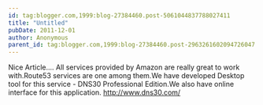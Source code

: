 ```yaml
---
id: tag:blogger.com,1999:blog-27384460.post-5061044837788027411
title: "Untitled"
pubDate: 2011-12-01
author: Anonymous
parent_id: tag:blogger.com,1999:blog-27384460.post-2963261602094726047
---
```


Nice Article....
All services provided by Amazon are really great to work with.Route53 services are one among them.We have developed Desktop tool for this service - DNS30 Professional Edition.We also have online interface for this application.
http://www.dns30.com/